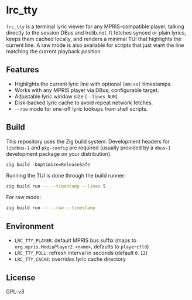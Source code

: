 # lrc_tty

`lrc_tty` is a terminal lyric viewer for any MPRIS-compatible player, talking directly to the session DBus and lrclib.net. It fetches synced or plain lyrics, keeps them cached locally, and renders a minimal TUI that highlights the current line. A raw mode is also available for scripts that just want the line matching the current playback position.

## Features

- Highlights the current lyric line with optional `[mm:ss]` timestamps.
- Works with any MPRIS player via DBus; configurable target.
- Adjustable lyric window size (`--lines NUM`).
- Disk-backed lyric cache to avoid repeat network fetches.
- `--raw` mode for one-off lyric lookups from shell scripts.

## Build

This repository uses the Zig build system. Development headers for `libdbus-1` and `pkg-config` are required (usually provided by a `dbus-1` development package on your distribution).

```
zig build -Doptimize=ReleaseSafe
```

Running the TUI is done through the build runner:


```sh
zig build run -- --timestamp --lines 5
```

For raw mode:

```sh
zig build run -- --raw --timestamp
```

## Environment

- `LRC_TTY_PLAYER`: default MPRIS bus suffix (maps to `org.mpris.MediaPlayer2.<name>`, defaults to `playerctld`)
- `LRC_TTY_POLL`: refresh interval in seconds (default `0.12`)
- `LRC_TTY_CACHE`: overrides lyric cache directory

## License

GPL-v3

